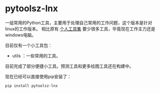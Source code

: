 # pytoolsz-lnx

一组常用的Python工具，主要用于处理自己常用的工作问题，这个版本是针对linux的工作版本。
相比原有 [个人工具集](https://pypi.org/project/pytoolsz/) 要少很多工具，毕竟现在工作主力还是windows电脑。

目前仅有一个小工具包：

- utils ：一些常用的工具。

目前完成了部分便捷小工具。预测工具和更多绘图工具还在构建中。

现在已经可以直接使用pip安装了：

```bash
pip install pytoolsz-lnx
```
